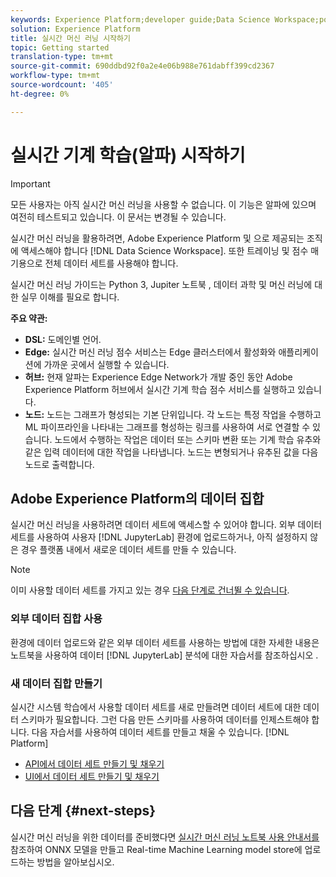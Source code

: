 ```yaml
---
keywords: Experience Platform;developer guide;Data Science Workspace;popular topics;Real time machine learning;
solution: Experience Platform
title: 실시간 머신 러닝 시작하기
topic: Getting started
translation-type: tm+mt
source-git-commit: 690ddbd92f0a2e4e06b988e761dabff399cd2367
workflow-type: tm+mt
source-wordcount: '405'
ht-degree: 0%

---
```



# 실시간 기계 학습(알파) 시작하기

>[!IMPORTANT]
>
>모든 사용자는 아직 실시간 머신 러닝을 사용할 수 없습니다. 이 기능은 알파에 있으며 여전히 테스트되고 있습니다. 이 문서는 변경될 수 있습니다.

실시간 머신 러닝을 활용하려면, Adobe Experience Platform 및 으로 제공되는 조직에 액세스해야 합니다 [!DNL Data Science Workspace]. 또한 트레이닝 및 점수 매기용으로 전체 데이터 세트를 사용해야 합니다.

실시간 머신 러닝 가이드는 Python 3, Jupiter 노트북 [](../jupyterlab/overview.md), 데이터 과학 및 머신 러닝에 대한 실무 이해를 필요로 합니다.

**주요 약관:**

- **DSL:** 도메인별 언어.
- **Edge:** 실시간 머신 러닝 점수 서비스는 Edge 클러스터에서 활성화와 애플리케이션에 가까운 곳에서 실행할 수 있습니다.
- **허브:** 현재 알파는 Experience Edge Network가 개발 중인 동안 Adobe Experience Platform 허브에서 실시간 기계 학습 점수 서비스를 실행하고 있습니다.
- **노드:** 노드는 그래프가 형성되는 기본 단위입니다. 각 노드는 특정 작업을 수행하고 ML 파이프라인을 나타내는 그래프를 형성하는 링크를 사용하여 서로 연결할 수 있습니다. 노드에서 수행하는 작업은 데이터 또는 스키마 변환 또는 기계 학습 유추와 같은 입력 데이터에 대한 작업을 나타냅니다. 노드는 변형되거나 유추된 값을 다음 노드로 출력합니다.

## Adobe Experience Platform의 데이터 집합

실시간 머신 러닝을 사용하려면 데이터 세트에 액세스할 수 있어야 합니다. 외부 데이터 세트를 사용하여 사용자 [!DNL JupyterLab] 환경에 업로드하거나, 아직 설정하지 않은 경우 플랫폼 내에서 새로운 데이터 세트를 만들 수 있습니다.

>[!NOTE]
>
>이미 사용할 데이터 세트를 가지고 있는 경우 [다음 단계로 건너뛸 수 있습니다](#next-steps).

### 외부 데이터 집합 사용

환경에 데이터 업로드와 같은 외부 데이터 세트를 사용하는 방법에 대한 자세한 내용은 노트북을 사용하여 데이터 [!DNL JupyterLab] 분석에 대한 자습서를 참조하십시오 [](../jupyterlab/analyze-your-data.md#external-data).

### 새 데이터 집합 만들기

실시간 시스템 학습에서 사용할 데이터 세트를 새로 만들려면 데이터 세트에 대한 데이터 스키마가 필요합니다. 그런 다음 만든 스키마를 사용하여 데이터를 인제스트해야 합니다. 다음 자습서를 사용하여 데이터 세트를 만들고 채울 수 있습니다. [!DNL Platform]

- [API에서 데이터 세트 만들기 및 채우기](../../catalog/datasets/create.md)
- [UI에서 데이터 세트 만들기 및 채우기](../../ingestion/tutorials/ingest-batch-data.md)

## 다음 단계 {#next-steps}

실시간 머신 러닝을 위한 데이터를 준비했다면 [실시간 머신 러닝 노트북 사용 안내서를](./rtml-authoring-notebook.md) 참조하여 ONNX 모델을 만들고 Real-time Machine Learning model store에 업로드하는 방법을 알아보십시오.

